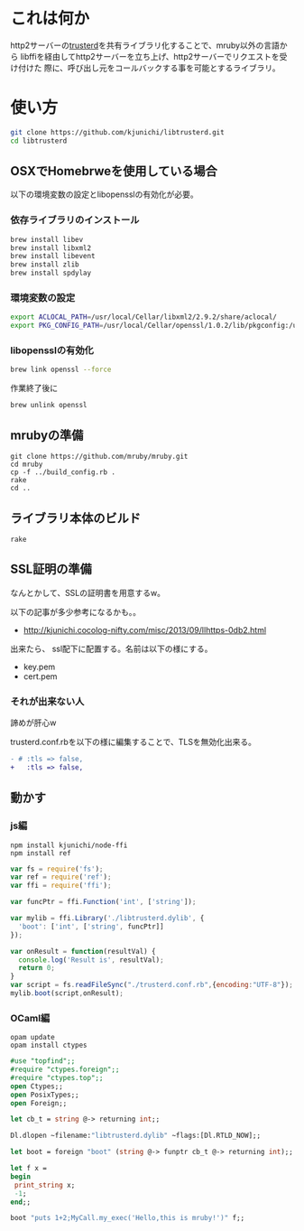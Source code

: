 # これは何か

http2サーバーの[trusterd](https://github.com/trusterd/trusterd)を共有ライブラリ化することで、mruby以外の言語から
libffiを経由してhttp2サーバーを立ち上げ、http2サーバーでリクエストを受け付けた
際に、呼び出し元をコールバックする事を可能とするライブラリ。

# 使い方

```bash
git clone https://github.com/kjunichi/libtrusterd.git
cd libtrusterd
```

## OSXでHomebrweを使用している場合

以下の環境変数の設定とlibopensslの有効化が必要。

### 依存ライブラリのインストール

```bash
brew install libev
brew install libxml2
brew install libevent
brew install zlib
brew install spdylay
```

### 環境変数の設定

```bash
export ACLOCAL_PATH=/usr/local/Cellar/libxml2/2.9.2/share/aclocal/
export PKG_CONFIG_PATH=/usr/local/Cellar/openssl/1.0.2/lib/pkgconfig:/usr/local/Cellar/zlib/1.2.8/lib/pkgconfig/
```

### libopensslの有効化

```bash
brew link openssl --force
```

作業終了後に

```
brew unlink openssl
```

## mrubyの準備

```
git clone https://github.com/mruby/mruby.git
cd mruby
cp -f ../build_config.rb .
rake
cd ..
```

## ライブラリ本体のビルド

```
rake
```

## SSL証明の準備

なんとかして、SSLの証明書を用意するw。

以下の記事が多少参考になるかも。。

- http://kjunichi.cocolog-nifty.com/misc/2013/09/llhttps-0db2.html
 
出来たら、
ssl配下に配置する。名前は以下の様にする。

- key.pem
- cert.pem



### それが出来ない人

諦めが肝心w

trusterd.conf.rbを以下の様に編集することで、TLSを無効化出来る。

```diff
- # :tls => false,
+   :tls => false,
```

## 動かす

### js編

```
npm install kjunichi/node-ffi
npm install ref
```

```js
var fs = require('fs');
var ref = require('ref');
var ffi = require('ffi');

var funcPtr = ffi.Function('int', ['string']);

var mylib = ffi.Library('./libtrusterd.dylib', {
  'boot': ['int', ['string', funcPtr]]
});

var onResult = function(resultVal) {
  console.log('Result is', resultVal);
  return 0;
}
var script = fs.readFileSync("./trusterd.conf.rb",{encoding:"UTF-8"});
mylib.boot(script,onResult);
```

### OCaml編

```
opam update
opam install ctypes
```

```ml
#use "topfind";;
#require "ctypes.foreign";;
#require "ctypes.top";;
open Ctypes;;
open PosixTypes;;
open Foreign;;

let cb_t = string @-> returning int;;

Dl.dlopen ~filename:"libtrusterd.dylib" ~flags:[Dl.RTLD_NOW];;

let boot = foreign "boot" (string @-> funptr cb_t @-> returning int);;

let f x =
begin
 print_string x;
 -1;
end;;

boot "puts 1+2;MyCall.my_exec('Hello,this is mruby!')" f;;
```
